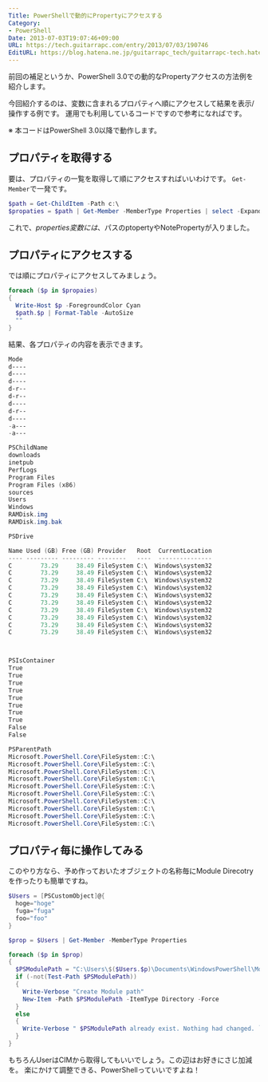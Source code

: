 ```yaml
---
Title: PowerShellで動的にPropertyにアクセスする
Category:
- PowerShell
Date: 2013-07-03T19:07:46+09:00
URL: https://tech.guitarrapc.com/entry/2013/07/03/190746
EditURL: https://blog.hatena.ne.jp/guitarrapc_tech/guitarrapc-tech.hatenablog.com/atom/entry/6802418398340941217
---
```


<!--
Date: 2013-07-03T19:07:46+09:00
URL: https://tech.guitarrapc.com/entry/2013/07/03/190746
-->

前回の補足というか、PowerShell 3.0での動的なPropertyアクセスの方法例を紹介します。

今回紹介するのは、変数に含まれるプロパティへ順にアクセスして結果を表示/操作する例です。
運用でも利用しているコードですので参考になればです。

※ 本コードはPowerShell 3.0以降で動作します。

## プロパティを取得する

要は、プロパティの一覧を取得して順にアクセスすればいいわけです。
`Get-Member`で一発です。

```ps1
$path = Get-ChildItem -Path c:\
$propaties = $path | Get-Member -MemberType Properties | select -ExpandProperty Name
```

これで、$properties変数には、$パスのptopertyやNotePropertyが入りました。

## プロパティにアクセスする

では順にプロパティにアクセスしてみましょう。

```ps1
foreach ($p in $propaies)
{
  Write-Host $p -ForegroundColor Cyan
  $path.$p | Format-Table -AutoSize
  ""
}
```


結果、各プロパティの内容を表示できます。

```ps1
Mode
d----
d----
d----
d-r--
d-r--
d----
d-r--
d----
-a---
-a---

PSChildName
downloads
inetpub
PerfLogs
Program Files
Program Files (x86)
sources
Users
Windows
RAMDisk.img
RAMDisk.img.bak

PSDrive

Name Used (GB) Free (GB) Provider   Root  CurrentLocation
---- --------- --------- --------   ----  ---------------
C        73.29     38.49 FileSystem C:\  Windows\system32
C        73.29     38.49 FileSystem C:\  Windows\system32
C        73.29     38.49 FileSystem C:\  Windows\system32
C        73.29     38.49 FileSystem C:\  Windows\system32
C        73.29     38.49 FileSystem C:\  Windows\system32
C        73.29     38.49 FileSystem C:\  Windows\system32
C        73.29     38.49 FileSystem C:\  Windows\system32
C        73.29     38.49 FileSystem C:\  Windows\system32
C        73.29     38.49 FileSystem C:\  Windows\system32
C        73.29     38.49 FileSystem C:\  Windows\system32



PSIsContainer
True
True
True
True
True
True
True
True
False
False

PSParentPath
Microsoft.PowerShell.Core\FileSystem::C:\
Microsoft.PowerShell.Core\FileSystem::C:\
Microsoft.PowerShell.Core\FileSystem::C:\
Microsoft.PowerShell.Core\FileSystem::C:\
Microsoft.PowerShell.Core\FileSystem::C:\
Microsoft.PowerShell.Core\FileSystem::C:\
Microsoft.PowerShell.Core\FileSystem::C:\
Microsoft.PowerShell.Core\FileSystem::C:\
Microsoft.PowerShell.Core\FileSystem::C:\
Microsoft.PowerShell.Core\FileSystem::C:\
```

## プロパティ毎に操作してみる

このやり方なら、予め作っておいたオブジェクトの名称毎にModule Direcotryを作ったりも簡単ですね。

```ps1
$Users = [PSCustomObject]@{
  hoge="hoge"
  fuga="fuga"
  foo="foo"
}

$prop = $Users | Get-Member -MemberType Properties

foreach ($p in $prop)
{
  $PSModulePath = "C:\Users\$($Users.$p)\Documents\WindowsPowerShell\Modules"
  if (-not(Test-Path $PSModulePath))
  {
    Write-Verbose "Create Module path"
    New-Item -Path $PSModulePath -ItemType Directory -Force
  }
  else
  {
    Write-Verbose " $PSModulePath already exist. Nothing had changed. `n"
  }
}
```

もちろんUserはCIMから取得してもいいでしょう。この辺はお好きにさじ加減を。
楽にかけて調整できる、PowerShellっていいですよね！
